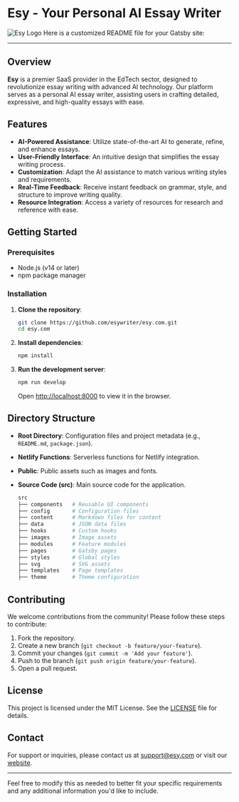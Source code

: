 # Esy - Your Personal AI Essay Writer

![Esy Logo](https://esy.com/images/esy-brand-bg.webp)
Here is a customized README file for your Gatsby site:

---

## Overview

**Esy** is a premier SaaS provider in the EdTech sector, designed to revolutionize essay writing with advanced AI technology. Our platform serves as a personal AI essay writer, assisting users in crafting detailed, expressive, and high-quality essays with ease.

## Features

- **AI-Powered Assistance**: Utilize state-of-the-art AI to generate, refine, and enhance essays.
- **User-Friendly Interface**: An intuitive design that simplifies the essay writing process.
- **Customization**: Adapt the AI assistance to match various writing styles and requirements.
- **Real-Time Feedback**: Receive instant feedback on grammar, style, and structure to improve writing quality.
- **Resource Integration**: Access a variety of resources for research and reference with ease.

## Getting Started

### Prerequisites

- Node.js (v14 or later)
- npm package manager

### Installation

1. **Clone the repository**:

    ```bash
    git clone https://github.com/esywriter/esy.com.git
    cd esy.com
    ```

2. **Install dependencies**:

    ```bash
    npm install
    ```

3. **Run the development server**:

    ```bash
    npm run develop
    ```

    Open [http://localhost:8000](http://localhost:8000) to view it in the browser.

## Directory Structure

- **Root Directory**: Configuration files and project metadata (e.g., `README.md`, `package.json`).
- **Netlify Functions**: Serverless functions for Netlify integration.
- **Public**: Public assets such as images and fonts.
- **Source Code (src)**: Main source code for the application.

    ```bash
    src
    ├── components   # Reusable UI components
    ├── config       # Configuration files
    ├── content      # Markdown files for content
    ├── data         # JSON data files
    ├── hooks        # Custom hooks
    ├── images       # Image assets
    ├── modules      # Feature modules
    ├── pages        # Gatsby pages
    ├── styles       # Global styles
    ├── svg          # SVG assets
    ├── templates    # Page templates
    ├── theme        # Theme configuration
    ```

## Contributing

We welcome contributions from the community! Please follow these steps to contribute:

1. Fork the repository.
2. Create a new branch (`git checkout -b feature/your-feature`).
3. Commit your changes (`git commit -m 'Add your feature'`).
4. Push to the branch (`git push origin feature/your-feature`).
5. Open a pull request.

## License

This project is licensed under the MIT License. See the [LICENSE](LICENSE) file for details.

## Contact

For support or inquiries, please contact us at support@esy.com or visit our [website](https://esy.com).

---

Feel free to modify this as needed to better fit your specific requirements and any additional information you'd like to include.